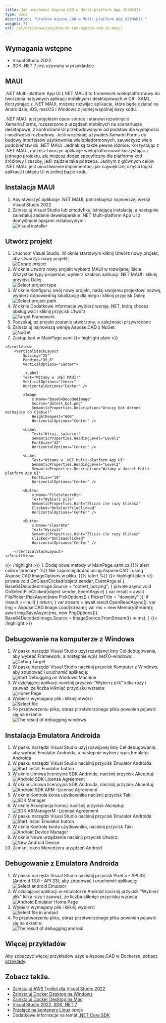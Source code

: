 ```yaml
---
title: Jak uruchomić Aspose.CAD w Multi-platform App UI(MAUI)
type: docs
description: "Uruchom Aspose.CAD w Multi-platform App UI(MAUI)."
weight: 71
url: /pl/net/showcases/how-to-run-aspose-cad-in-maui/
---
```


## Wymagania wstępne
- Visual Studio 2022.
- SDK .NET 7 jest używany w przykładzie.


## MAUI

.NET Multi-platform App UI (.NET MAUI) to framework wieloplatformowy do tworzenia natywnych aplikacji mobilnych i desktopowych w C# i XAML.
Korzystając z .NET MAUI, możesz rozwijać aplikacje, które będą działać na Androidzie, iOS, macOS i Windows z jednej wspólnej bazy kodu.

.NET MAUI jest projektem open-source i stanowi rozwinięcie Xamarin.Forms, rozszerzone z urządzeń mobilnych na scenariusze desktopowe, z kontrolkami UI przebudowanymi od podstaw dla wydajności i możliwości rozbudowy.
Jeśli wcześniej używałeś Xamarin.Forms do budowy interfejsów użytkownika wieloplatformowych, zauważysz wiele podobieństw do .NET MAUI.
Jednak są także pewne różnice.
Korzystając z .NET MAUI, możesz tworzyć aplikacje wieloplatformowe korzystając z jednego projektu, ale możesz dodać specyficzny dla platformy kod źródłowy i zasoby, jeśli zajdzie taka potrzeba.
Jednym z głównych celów .NET MAUI jest umożliwienie implementacji jak największej części logiki aplikacji i układu UI w jednej bazie kodu.


## Instalacja MAUI

1. Aby stworzyć aplikacje .NET MAUI, potrzebujesz najnowszej wersji Visual Studio 2022
1. Zainstaluj Visual Studio lub zmodyfikuj istniejącą instalację, a następnie zainstaluj zadanie deweloperskie .NET Multi-platform App UI z domyślnymi opcjami instalacyjnymi:<br>
![Visual installer](/_assets/showcases/maui/visual-installer.png)


## Utwórz projekt

1. Uruchom Visual Studio. W oknie startowym kliknij Utwórz nowy projekt, aby stworzyć nowy projekt:<br>
![Create project](/_assets/showcases/maui/create-project.png)<br>
1. W oknie Utwórz nowy projekt wybierz MAUI w rozwijanej liście Wszystkie typy projektów, wybierz szablon aplikacji .NET MAUI i kliknij przycisk Dalej:<br>
![Select project type](/_assets/showcases/maui/select-project.png)<br>
1. W oknie Konfiguruj swój nowy projekt, nadaj swojemu projektowi nazwę, wybierz odpowiednią lokalizację dla niego i kliknij przycisk Dalej:<br>
![Select project path](/_assets/showcases/maui/select-project-path.png)<br>
1. W oknie Dodatkowe informacje wybierz wersję .NET, którą chcesz obsługiwać i kliknij przycisk Utwórz:<br>
![Target Framework](/_assets/showcases/maui/select-framework.png)<br>
1. Poczekaj, aż projekt zostanie utworzony, a zależności przywrócone
1. Zainstaluj najnowszą wersję Aspose.CAD z NuGet:<br>
![NuGet](/_assets/showcases/maui/nuget.png)<br>
1. Zastąp kod w MainPage.xaml
{{< highlight plain >}}
<?xml version="1.0" encoding="utf-8" ?>
<ContentPage xmlns="http://schemas.microsoft.com/dotnet/2021/maui"
             xmlns:x="http://schemas.microsoft.com/winfx/2009/xaml"
             x:Class="MauiApp1.MainPage">

    <ScrollView>
        <VerticalStackLayout
            Spacing="25"
            Padding="30,0"
            VerticalOptions="Center">

             <Label 
            Text="Witamy w .NET MAUI!"
            VerticalOptions="Center" 
            HorizontalOptions="Center" />

            <Image
                x:Name="Base64DecodedImage"
                Source="dotnet_bot.png"
                SemanticProperties.Description="Uroczy bot dotnet machający do Ciebie!"
                HeightRequest="600"
                HorizontalOptions="Center" />

            <Label
                Text="Witaj, świecie!"
                SemanticProperties.HeadingLevel="Level1"
                FontSize="32"
                HorizontalOptions="Center" />

            <Label
                Text="Witamy w .NET Multi-platform App UI"
                SemanticProperties.HeadingLevel="Level2"
                SemanticProperties.Description="Witamy w dotnet Multi platform App UI"
                FontSize="18"
                HorizontalOptions="Center" />

            <Button
                x:Name="FileSelectrBtn"
                Text="Wybierz plik"
                SemanticProperties.Hint="Zlicza ile razy klikasz"
                Clicked="OnSelectFileClicked"
                HorizontalOptions="Center" />

            <Button
                x:Name="ClearBtn"
                Text="Wyczyść"
                SemanticProperties.Hint="Zlicza ile razy klikasz"
                Clicked="OnCleanClicked"
                HorizontalOptions="Center" />

        </VerticalStackLayout>
    </ScrollView>
</ContentPage>
{{< /highlight >}}
1. Dodaj nowe metody w MainPage.xaml.cs
{{% alert color="primary" %}} 
Nie zapomnij dodać using Aspose.CAD i using Aspose.CAD.ImageOptions w pliku.
{{% /alert %}}
{{< highlight plain >}}
private void OnCleanClicked(object sender, EventArgs e)
{
    Base64DecodedImage.Source = "dotnet_bot.png";
}
private async void OnSelectFileClicked(object sender, EventArgs e)
{
    var result = await FilePicker.PickAsync(new PickOptions()
    {
        PickerTitle = "dowolny"
    });
    if (result == null)
    {
        return;
    }
    var stream = await result.OpenReadAsync();
    var img = Aspose.CAD.Image.Load(stream);
    var ms = new MemoryStream();
    await img.SaveAsync(ms, new PngOptions());
    Base64DecodedImage.Source = ImageSource.FromStream(() => ms);
}
{{< /highlight >}}


## Debugowanie na komputerze z Windows

1. W pasku narzędzi Visual Studio użyj rozwijanej listy Cel debugowania, aby wybrać Framework, a następnie wpis net7.0-windows:<br>
![Debug Target](/_assets/showcases/maui/windows-mode.png)<br>
1. W pasku narzędzi Visual Studio naciśnij przycisk Komputer z Windows, aby zbudować i uruchomić aplikację:<br>
![Start Debugging on Windows Machine](/_assets/showcases/maui/windows-start-debug.png)<br>
1. W działającej aplikacji naciśnij przycisk "Wybierz plik" kilka razy i zauważ, że liczba kliknięć przycisku wzrasta:<br>
![Home Page](/_assets/showcases/maui/windows-home-page.png)<br>
1. Wybierz wymagany plik i kliknij otwórz:<br>
![Select file](/_assets/showcases/maui/select-file.png)<br>
1. Po przetworzeniu pliku, obraz przetworzonego pliku powinien pojawić się na ekranie:<br>
![The result of debugging windows](/_assets/showcases/maui/windows-result.png)


## Instalacja Emulatora Androida

1. W pasku narzędzi Visual Studio użyj rozwijanej listy Cel debugowania, aby wybrać Emulator Androida, a następnie wybierz wpis Emulator Androida
1. W pasku narzędzi Visual Studio naciśnij przycisk Emulator Androida:<br>
![Start install Emulator button](/_assets/showcases/maui/start-install-emulator.png)<br>
1. W oknie Umowa licencyjna SDK Androida, naciśnij przycisk Akceptuj:<br>
![Android SDK-License Agreement](/_assets/showcases/maui/android-sdk-1.png)<br>
1. W oknie Umowa licencyjna SDK Androida, naciśnij przycisk Akceptuj:<br>
![Android SDK ARM -License Agreement](/_assets/showcases/maui/android-sdk-2.png)<br>
1. W oknie Kontrola konta użytkownika naciśnij przycisk Tak:<br>
![SDK Manager](/_assets/showcases/maui/android-sdk-3.png)<br>
1. W oknie Akceptacja licencji naciśnij przycisk Akceptuj:<br>
![SDK ARManagerM -License Agreement](/_assets/showcases/maui/android-sdk-4.png)<br>
1. W pasku narzędzi Visual Studio naciśnij przycisk Emulator Androida:<br>
![Start install Emulator button](/_assets/showcases/maui/start-install-emulator.png)<br>
1. W oknie Kontrola konta użytkownika, naciśnij przycisk Tak:<br>
![Android Device Manager](/_assets/showcases/maui/android-device-manager.png)<br>
1. W oknie Nowe urządzenie naciśnij przycisk Utwórz:<br>
![New Android Device](/_assets/showcases/maui/android-new-device.png)<br>
1. Zamknij okno Menedżera urządzeń Android


## Debugowanie z Emulatora Androida

1. W pasku narzędzi Visual Studio naciśnij przycisk Pixel 5 - API 33 (Android 13.0 - API 33), aby zbudować i uruchomić aplikację:<br>
![Select android Emulator](/_assets/showcases/maui/select-android-emulator.png)<br>
1. W działającej aplikacji w emulatorze Android naciśnij przycisk "Wybierz plik" kilka razy i zauważ, że liczba kliknięć przycisku wzrasta:<br>
![Android Emulator Home Page](/_assets/showcases/maui/android-home-page.png)<br>
1. Wybierz wymagany plik i kliknij wybierz:<br>
![Select file in andoid](/_assets/showcases/maui/select-file-android.png)<br>
1. Po przetworzeniu pliku, obraz przetworzonego pliku powinien pojawić się na ekranie:<br>
![The result of debugging android](/_assets/showcases/maui/android-result.png)


## Więcej przykładów

Aby zobaczyć więcej przykładów użycia Aspose.CAD w Dockerze, zobacz [przykłady](https://github.com/aspose-cad/Aspose.CAD-Documentation).


## Zobacz także.

- [Zainstaluj AWS Toolkit dla Visual Studio 2022](https://marketplace.visualstudio.com/items?itemName=AmazonWebServices.AWSToolkitforVisualStudio2022)
- [Zainstaluj Docker Desktop na Windows](https://docs.docker.com/docker-for-windows/install/)
- [Zainstaluj Docker Desktop na Mac](https://docs.docker.com/docker-for-mac/install/)
- [Visual Studio 2022, SDK .NET 7](https://docs.microsoft.com/en-us/dotnet/core/install/windows?tabs=net70#dependencies)
- [Przełącz na kontenery Linux](https://docs.docker.com/docker-for-windows/#switch-between-windows-and-linux-containers) opcja
- Dodatkowe informacje na temat [.NET Core SDK](https://hub.docker.com/_/microsoft-dotnet-sdk)
